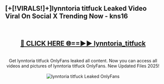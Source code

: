 <h2>[+[!VIRALS!]+]lynntoria titfuck Leaked Video Viral On Social X Trending Now - kns16</h2>
<br>
<div align="center">
<h2><a href="https://libra.edu.pl?lynntoria_titfuck" rel="nofollow">🔴 CLICK HERE 🌐==►► lynntoria_titfuck</a></h2>
<br>
Get lynntoria titfuck OnlyFans leaked all content. Now you can access all videos and pictures of lynntoria titfuck OnlyFans. New Updated Files 2025!
<br>
<br>
<a href="https://libra.edu.pl?lynntoria_titfuck" rel="nofollow" data-target="animated-image.originalLink"><img src="https://i.ibb.co.com/WyWwxjT/player-gif2.gif" alt="lynntoria titfuck Leaked OnlyFans" style="max-width: 100%; display: inline-block;" data-target="animated-image.originalImage"></a>
</div>
<br>